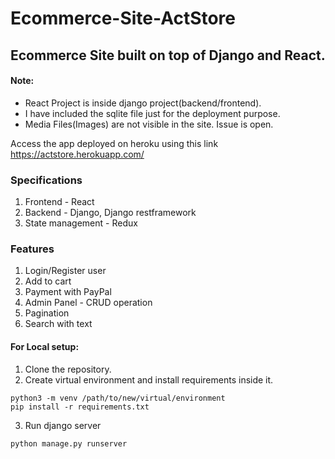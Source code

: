 # Ecommerce-Site-ActStore
## Ecommerce Site built on top of Django and React.
#### Note:
- React Project is inside django project(backend/frontend).
- I have included the sqlite file just for the deployment purpose.
- Media Files(Images) are not visible in the site. Issue is open.

Access the app deployed on heroku using this link https://actstore.herokuapp.com/

### Specifications
1. Frontend - React
2. Backend - Django, Django restframework
3. State management - Redux

### Features
1. Login/Register user
2. Add to cart
3. Payment with PayPal
4. Admin Panel - CRUD operation
5. Pagination
6. Search with text

#### For Local setup:
1. Clone the repository.
2. Create virtual environment and install requirements inside it.
```
python3 -m venv /path/to/new/virtual/environment
pip install -r requirements.txt
```
3. Run django server
```
python manage.py runserver
```

